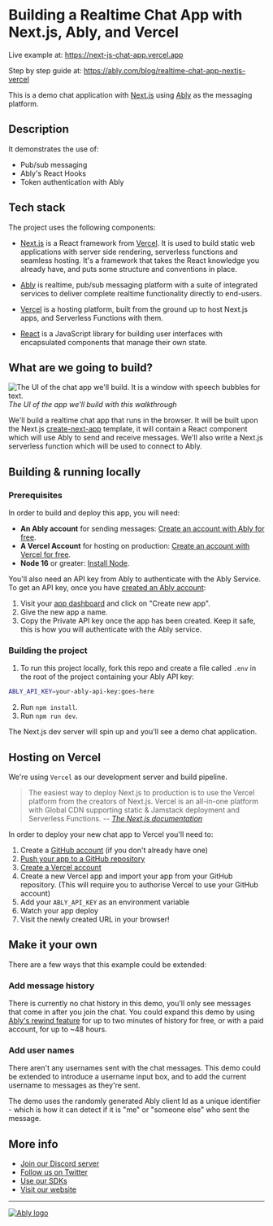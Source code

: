 # Building a Realtime Chat App with Next.js, Ably, and Vercel

Live example at: <https://next-js-chat-app.vercel.app>

Step by step guide at: <https://ably.com/blog/realtime-chat-app-nextjs-vercel>

This is a demo chat application with [Next.js](https://nextjs.org/) using [Ably](https://ably.com) as the messaging platform.

## Description

It demonstrates the use of:

- Pub/sub messaging
- Ably's React Hooks
- Token authentication with Ably

## Tech stack

The project uses the following components:

- [Next.js](https://nextjs.org/) is a React framework from [Vercel](https://vercel.com/). It is used to build static web applications with server side rendering, serverless functions and seamless hosting. It's a framework that takes the React knowledge you already have, and puts some structure and conventions in place.

- [Ably](https://ably.com/) is realtime, pub/sub messaging platform with a suite of integrated services to deliver complete realtime functionality directly to end-users.

- [Vercel](https://vercel.com/) is a hosting platform, built from the ground up to host Next.js apps, and Serverless Functions with them.

- [React](https://reactjs.org/) is a JavaScript library for building user interfaces with encapsulated components that manage their own state.

## What are we going to build?

![The UI of the chat app we'll build. It is a window with speech bubbles for text.](https://cdn.glitch.com/0cb30add-c9ef-4c00-983c-e12deb0d4080%2Fchatapp.png?v=1612279601157)  
*The UI of the app we'll build with this walkthrough*  

We'll build a realtime chat app that runs in the browser. It will be built upon the Next.js [create-next-app](https://nextjs.org/docs/api-reference/create-next-app) template, it will contain a React component which will use Ably to send and receive messages. We'll also write a Next.js serverless function which will be used to connect to Ably.

## Building & running locally

### Prerequisites

In order to build and deploy this app, you will need:

- **An Ably account** for sending messages: [Create an account with Ably for free](https://ably.com/signup).
- **A Vercel Account** for hosting on production: [Create an account with Vercel for free](https://vercel.com/signup).
- **Node 16** or greater: [Install Node](https://nodejs.org/en/).

You'll also need an API key from Ably to authenticate with the Ably Service. To get an API key, once you have [created an Ably account](https://ably.com/signup):

1. Visit your [app dashboard](https://ably.com/accounts/any) and click on "Create new app".
2. Give the new app a name.
3. Copy the Private API key once the app has been created. Keep it safe, this is how you will authenticate with the Ably service.

### Building the project

1. To run this project locally, fork this repo and create a file called `.env` in the root of the project containing your Ably API key:

```sh
ABLY_API_KEY=your-ably-api-key:goes-here
```

2. Run `npm install`.
3. Run `npm run dev`.

The Next.js dev server will spin up and you'll see a demo chat application.

## Hosting on Vercel

We're using `Vercel` as our development server and build pipeline.

> The easiest way to deploy Next.js to production is to use the Vercel platform from the creators of Next.js. Vercel is an all-in-one platform with Global CDN supporting static & Jamstack deployment and Serverless Functions.
<cite>-- [The Next.js documentation](https://nextjs.org/docs/deployment)</cive>

In order to deploy your new chat app to Vercel you'll need to:

1. Create a [GitHub account](https://github.com/) (if you don't already have one)
2. [Push your app to a GitHub repository](https://docs.github.com/en/repositories/creating-and-managing-repositories/creating-a-new-repository)
3. [Create a Vercel account](https://vercel.com/signup)
4. Create a new Vercel app and import your app from your GitHub repository. (This will require you to authorise Vercel to use your GitHub account)
5. Add your `ABLY_API_KEY` as an environment variable
6. Watch your app deploy
7. Visit the newly created URL in your browser!

## Make it your own

There are a few ways that this example could be extended:

### Add message history

There is currently no chat history in this demo, you'll only see messages that come in after you join the chat. You could expand this demo by using [Ably's rewind feature](https://ably.com/docs/storage-history/history) for up to two minutes of history for free, or with a paid account, for up to ~48 hours.

### Add user names

There aren't any usernames sent with the chat messages. This demo could be extended to introduce a username input box, and to add the current username to messages as they're sent.

The demo uses the randomly generated Ably client Id as a unique identifier - which is how it can detect if it is "me" or "someone else" who sent the message.

## More info

- [Join our Discord server](https://discord.gg/q89gDHZcBK)
- [Follow us on Twitter](https://twitter.com/ablyrealtime)
- [Use our SDKs](https://github.com/ably/)
- [Visit our website](https://ably.com)

---
[![Ably logo](https://static.ably.dev/badge-black.svg?ably-next-vercel-news)](https://ably.com)
